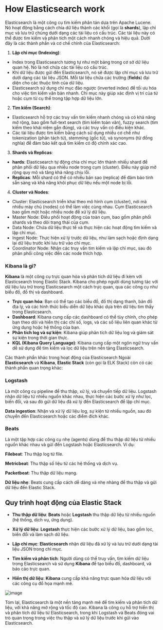 # How Elasticsearch work

Elasticsearch là một công cụ tìm kiếm phân tán dựa trên Apache Lucene. Nó hoạt động bằng cách chia dữ liệu thành các khối (gọi là **shards**), lập chỉ mục và lưu trữ chúng dưới dạng các tài liệu có cấu trúc. Các tài liệu này có thể được tìm kiếm và phân tích một cách nhanh chóng và hiệu quả. Dưới đây là các thành phần và cơ chế chính của Elasticsearch:

1. **Lập chỉ mục (Indexing)**:
- Index trong Elasticsearch tương tự như một bảng trong cơ sở dữ liệu quan hệ. Nó là nơi chứa các tài liệu có cấu trúc.
- Khi dữ liệu được gửi đến Elasticsearch, nó sẽ được lập chỉ mục và lưu trữ dưới dạng các tài liệu JSON. Mỗi tài liệu chứa các trường (**fields**) đại diện cho các thuộc tính của dữ liệu.
- Elasticsearch sử dụng chỉ mục đảo ngược (inverted index) để tối ưu hóa cho việc tìm kiếm văn bản nhanh. Chỉ mục này giúp xác định vị trí của từ hoặc cụm từ cụ thể trong tập hợp dữ liệu lớn.

2. **Tìm kiếm (Search)**:
- Elasticsearch hỗ trợ các truy vấn tìm kiếm nhanh chóng và có khả năng mở rộng, bao gồm full-text search (tìm kiếm toàn văn), fuzzy search (tìm kiếm theo khái niệm gần đúng), và các truy vấn có điều kiện khác.
- Các tài liệu được tìm kiếm bằng cách sử dụng nhiều cơ chế như tokenization (phân tách từ), stemming (gốc từ), và synonyms (từ đồng nghĩa) để đảm bảo kết quả tìm kiếm có độ chính xác cao.
3. **Shards và Replicas**:
- **hards**: Elasticsearch tự động chia chỉ mục lớn thành nhiều shard để phân phối dữ liệu qua nhiều node trong cụm (cluster). Điều này giúp mở rộng quy mô và tăng khả năng chịu lỗi.
- **Replicas**: Mỗi shard có thể có nhiều bản sao (replica) để đảm bảo tính sẵn sàng và khả năng khôi phục dữ liệu nếu một node bị lỗi.
4. **Cluster và Nodes**:
- Cluster: Elasticsearch triển khai theo mô hình cụm (cluster), nơi mà nhiều máy chủ (nodes) có thể làm việc cùng nhau. Cụm Elasticsearch bao gồm một hoặc nhiều node để xử lý dữ liệu.
- Master Node: Điều phối hoạt động của toàn cụm, bao gồm phân phối shards và theo dõi trạng thái của cụm.
- Data Node: Chứa dữ liệu thực tế và thực hiện các hoạt động tìm kiếm và lập chỉ mục.
- Ingest Node: Thực hiện xử lý trước dữ liệu, như làm sạch hoặc định dạng lại dữ liệu trước khi lưu trữ vào chỉ mục.
- Coordinator Node: Nhận các truy vấn tìm kiếm và lập chỉ mục, sau đó phân phối công việc đến các node thích hợp.


### Kibana là gì?

**Kibana** là một công cụ trực quan hóa và phân tích dữ liệu đi kèm với Elasticsearch trong Elastic Stack. Kibana cho phép người dùng tương tác với dữ liệu lưu trữ trong Elasticsearch một cách trực quan, qua các công cụ như biểu đồ, đồ thị và dashboard.

- **Trực quan hóa**: Bạn có thể tạo các biểu đồ, đồ thị dạng thanh, bản đồ địa lý, và các hình thức biểu diễn dữ liệu khác dựa trên dữ liệu tìm thấy trong Elasticsearch.
- **Dashboard**: Kibana cung cấp các dashboard có thể tùy chỉnh, cho phép bạn theo dõi và hiển thị các chỉ số, logs, và các số liệu liên quan khác từ ứng dụng hoặc hệ thống của bạn.
- **Phân tích log và sự kiện**: Kibana giúp phân tích dữ liệu log và giám sát sự kiện trong thời gian thực.
- **KQL (Kibana Query Language)**: Kibana cung cấp một ngôn ngữ truy vấn dễ sử dụng để tìm kiếm và lọc dữ liệu trên nền tảng Elasticsearch.

Các thành phần khác trong hoạt động của Elasticsearch
Ngoài **Elasticsearch** và **Kibana**, **Elastic Stack** (còn gọi là ELK Stack) còn có các thành phần quan trọng khác:

### Logstash

Là một công cụ pipeline để thu thập, xử lý, và chuyển tiếp dữ liệu. Logstash nhận dữ liệu từ nhiều nguồn khác nhau, thực hiện các bước xử lý như lọc, biến đổi, và sau đó gửi dữ liệu đã xử lý đến Elasticsearch để lập chỉ mục.

**Data ingestion**: Nhận và xử lý dữ liệu log, sự kiện từ nhiều nguồn, sau đó chuyển đến Elasticsearch hoặc các điểm đích khác.

### Beats

Là một tập hợp các công cụ nhẹ (agents) dùng để thu thập dữ liệu từ nhiều nguồn khác nhau và gửi đến Logstash hoặc Elasticsearch. Ví dụ:

**Filebeat**: Thu thập log từ file.

**Metricbeat**: Thu thập số liệu từ các hệ thống và dịch vụ.

**Packetbeat**: Thu thập dữ liệu mạng.

**Dữ liệu nhẹ**: Beats cung cấp cách dễ dàng và nhẹ nhàng để thu thập và gửi dữ liệu đến Elastic Stack.


## Quy trình hoạt động của Elastic Stack
- **Thu thập dữ liệu**: **Beats** hoặc **Logstash** thu thập dữ liệu từ nhiều nguồn (hệ thống, dịch vụ, ứng dụng).

- **Xử lý dữ liệu**: **Logstash** thực hiện các bước xử lý dữ liệu, bao gồm lọc, biến đổi và làm sạch dữ liệu.

- **Lập chỉ mục**: **Elasticsearch** nhận dữ liệu đã xử lý và lưu trữ dưới dạng tài liệu JSON trong chỉ mục.

- **Tìm kiếm và phân tích**: Người dùng có thể truy vấn, tìm kiếm dữ liệu trong Elasticsearch và sử dụng **Kibana** để tạo biểu đồ, dashboard, và báo cáo trực quan.

- **Hiển thị dữ liệu**: **Kibana** cung cấp khả năng trực quan hóa dữ liệu với các công cụ đồ họa mạnh mẽ.

![image](https://i.imgur.com/t11iw1X.png)

Tóm lại, Elasticsearch là một nền tảng mạnh mẽ để tìm kiếm và phân tích dữ liệu, với khả năng mở rộng và tốc độ cao. Kibana là công cụ hỗ trợ hiển thị và phân tích dữ liệu từ Elasticsearch, trong khi Logstash và Beats đóng vai trò quan trọng trong việc thu thập và xử lý dữ liệu trước khi gửi vào Elasticsearch.

